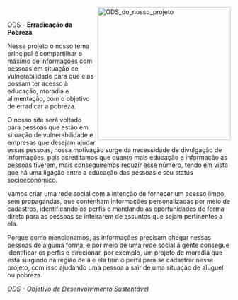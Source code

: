 <div>
  <img align="right" alt="ODS_do_nosso_projeto" height="300" src="https://user-images.githubusercontent.com/49595519/167680455-113e59ed-3e50-472a-bbf7-925b528a6c6e.jpg">
</div><br>

ODS - **Erradicação da Pobreza**

Nesse projeto o nosso tema principal é compartilhar o máximo de informações com pessoas em situação de 
vulnerabilidade para que elas possam ter acesso à educação, moradia e alimentação, com o objetivo de 
erradicar a pobreza.

O nosso site será voltado para pessoas que estão em situação de vulnerabilidade e empresas que desejam ajudar essas 
pessoas, nossa motivação surge da necessidade de divulgação de informações, pois acreditamos que quanto mais 
educação e informação as pessoas tiverem, mais conseguiremos reduzir esse número, tendo em vista que há uma 
ligação entre a educação das pessoas e seu status socioeconômico.

 Vamos criar uma rede social com a intenção de fornecer um acesso limpo, sem propagandas, que contenham informações 
 personalizadas por meio de cadastros, identificando os perfis e mandando as oportunidades de forma direta para 
 as pessoas se inteirarem de assuntos que sejam pertinentes a ela.

 Porque como mencionamos, as informações precisam chegar nessas pessoas de alguma forma, e por meio de uma rede 
 social a gente consegue identificar os perfis e direcionar, por exemplo, um projeto de moradia que está 
 surgindo na região dela e ela tem o perfil para se cadastrar nesse projeto, com isso ajudando uma pessoa 
 a sair de uma situação de aluguel ou pobreza.

*ODS - Objetivo de Desenvolvimento Sustentável*
